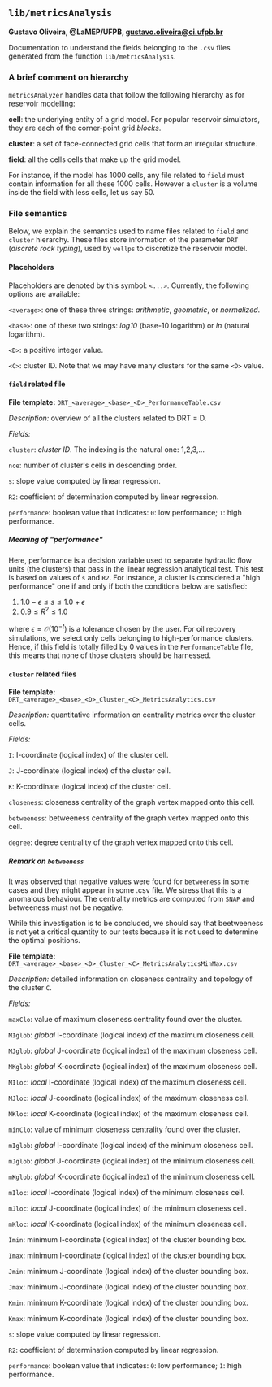 ## `lib/metricsAnalysis`

**Gustavo Oliveira, @LaMEP/UFPB, gustavo.oliveira@ci.ufpb.br** 

Documentation to understand the fields belonging to the `.csv` files generated from the function `lib/metricsAnalysis`.

### A brief comment on hierarchy

`metricsAnalyzer` handles data that follow the following hierarchy as for reservoir modelling: 

**cell**: the underlying entity of a grid model. For popular reservoir simulators, they are each of the corner-point grid _blocks_. 

**cluster**: a set of face-connected grid cells that form an irregular structure. 

**field**: all the cells cells that make up the grid model. 

For instance, if the model has 1000 cells, any file related to `field` must contain information for all these 1000 cells. However a `cluster` is a volume inside the field with less cells, let us say 50.


### File semantics

Below, we explain the semantics used to name files related to `field` and `cluster` hierarchy. These files store information of the parameter `DRT` (_discrete rock typing_), used by `wellps` to discretize the reservoir model.

#### Placeholders 

Placeholders are denoted by this symbol: `<...>`. Currently, the following options are available: 

`<average>`: one of these three strings: _arithmetic_, _geometric_, or _normalized_.  

`<base>`: one of these two strings: _log10_ (base-10 logarithm) or _ln_ (natural logarithm).

`<D>`: a positive integer value.

`<C>`: cluster ID. Note that we may have many clusters for the same `<D>` value.

<!--`<name>`: a specific nomenclature related to the hierarchy which is explained in the sections below.-->


#### `field` related file

**File template:** `DRT_<average>_<base>_<D>_PerformanceTable.csv`

*Description:* overview of all the clusters related to DRT = D.

*Fields:*

`cluster`: _cluster ID_. The indexing is the natural one: 1,2,3,...

`nce`: number of cluster's cells in descending order.

`s`: slope value computed by linear regression.

`R2`: coefficient of determination computed by linear regression.

`performance`: boolean value that indicates: `0`: low performance; `1`: high performance. 


##### Meaning of "performance"

Here, performance is a decision variable used to separate hydraulic flow units (the clusters) that pass in the linear regression analytical test. This test is based on values of `s` and `R2`. For instance, a cluster is considered a "high performance" one if and only if both the conditions below are satisfied: 

1. $1.0 - \epsilon \le s \le 1.0 + \epsilon$  
2. $0.9 \le R^2 \le 1.0$  

where $\epsilon = \mathcal{O}(10^{-t})$ is a tolerance chosen by the user. For oil recovery simulations, we select only cells belonging to high-performance clusters. Hence, if this field is totally filled by 0 values in the `PerformanceTable` file, this means that none of those clusters should be harnessed. 

#### `cluster` related files

**File template:** `DRT_<average>_<base>_<D>_Cluster_<C>_MetricsAnalytics.csv`

*Description:* quantitative information on centrality metrics over the cluster cells. 

*Fields:*

`I`: I-coordinate (logical index) of the cluster cell.

`J`: J-coordinate (logical index) of the cluster cell.

`K`: K-coordinate (logical index) of the cluster cell.

`closeness`: closeness centrality of the graph vertex mapped onto this cell.

`betweeness`: betweeness centrality of the graph vertex mapped onto this cell.

`degree`: degree centrality of the graph vertex mapped onto this cell.

##### Remark on `betweeness`

It was observed that negative values were found for `betweeness` in some cases and they might appear in some .csv file. We stress that this is a anomalous behaviour. The centrality metrics are computed from `SNAP` and betweeness must not be negative. 

While this investigation is to be concluded, we should say that beetweeness is not yet a critical quantity to our tests because it is not used to determine the optimal positions. 

**File template:** `DRT_<average>_<base>_<D>_Cluster_<C>_MetricsAnalyticsMinMax.csv`

*Description:* detailed information on closeness centrality and topology of the cluster `C`. 

*Fields:*

`maxClo`: value of maximum closeness centrality found over the cluster.

`MIglob`: _global_ I-coordinate (logical index) of the maximum closeness cell.

`MJglob`: _global_ J-coordinate (logical index) of the maximum closeness cell.

`MKglob`: _global_ K-coordinate (logical index) of the maximum closeness cell.

`MIloc`: _local_ I-coordinate (logical index) of the maximum closeness cell.

`MJloc`: _local_ J-coordinate (logical index) of the maximum closeness cell.

`MKloc`: _local_ K-coordinate (logical index) of the maximum closeness cell.

`minClo`: value of minimum closeness centrality found over the cluster.

`mIglob`: _global_ I-coordinate (logical index) of the minimum closeness cell.

`mJglob`: _global_ J-coordinate (logical index) of the minimum closeness cell.

`mKglob`: _global_ K-coordinate (logical index) of the minimum closeness cell.

`mIloc`: _local_ I-coordinate (logical index) of the minimum closeness cell.

`mJloc`: _local_ J-coordinate (logical index) of the minimum closeness cell.

`mKloc`: _local_ K-coordinate (logical index) of the minimum closeness cell.

`Imin`: minimum I-coordinate (logical index) of the cluster bounding box.

`Imax`: minimum I-coordinate (logical index) of the cluster bounding box.

`Jmin`: minimum J-coordinate (logical index) of the cluster bounding box.

`Jmax`: minimum J-coordinate (logical index) of the cluster bounding box.

`Kmin`: minimum K-coordinate (logical index) of the cluster bounding box.

`Kmax`: minimum K-coordinate (logical index) of the cluster bounding box.

`s`: slope value computed by linear regression.

`R2`: coefficient of determination computed by linear regression.

`performance`: boolean value that indicates: `0`: low performance; `1`: high performance. 
